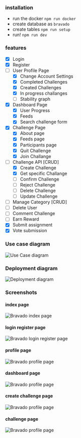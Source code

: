 ### installation

- run the docker
  `npm run docker`
- create database as `bravado`
- create tables
  `npm run setup`
- run!
  `npm run dev`

### features

- [x] Login
- [x] Register
- [ ] User Profile Page
  - [x] Change Account Settings
  - [x] Completed Challenges
  - [x] Created Challenges
  - [x] In progress challanges
  - [ ] Stability graph
- [x] Dashboard Page
  - [x] User Progress
  - [x] Feeds
  - [x] Search challenge form
- [x] Challenge Page
  - [x] About page
  - [x] Feeds page
  - [x] Participants page
  - [x] Quit Challenge
  - [x] Join Challange
- [ ] Challenge API [CRUD]
  - [x] Create Challenge
  - [x] Get specific Challange
  - [ ] Confirm Challenge
  - [ ] Reject Challenge
  - [ ] Delete Challenge
  - [ ] Update Challenge
- [ ] Manage Category [CRUD]
- [ ] Delete User
- [ ] Comment Challenge
- [ ] Earn Reward
- [x] Submit assignment
- [x] Vote submission

### Use case diagram

![Use Case diagram](./docs/img/use_case.png)

### Deployment diagram

![Deployment diagram](./docs/img/deployment_diagram.png)

### Screenshots

#### index page

![Bravado index page](./docs/img/ss_index.png)

#### login register page

![Bravado login register page](./docs/img/ss_login_register.png)

#### profile page

![Bravado profile page](./docs/img/ss_profile.png)

#### dashboard page

![Bravado profile page](./docs/img/ss_dashboard.png)

#### create challenge page

![Bravado profile page](./docs/img/ss_create_challenge.png)

#### challenge page

![Bravado profile page](./docs/img/ss_challenge.png)
